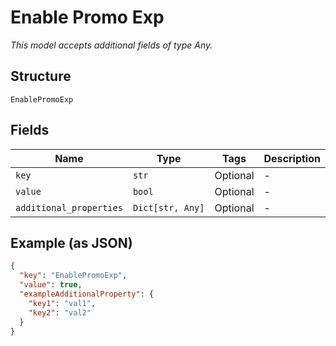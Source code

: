 
# Enable Promo Exp

*This model accepts additional fields of type Any.*

## Structure

`EnablePromoExp`

## Fields

| Name | Type | Tags | Description |
|  --- | --- | --- | --- |
| `key` | `str` | Optional | - |
| `value` | `bool` | Optional | - |
| `additional_properties` | `Dict[str, Any]` | Optional | - |

## Example (as JSON)

```json
{
  "key": "EnablePromoExp",
  "value": true,
  "exampleAdditionalProperty": {
    "key1": "val1",
    "key2": "val2"
  }
}
```

